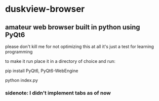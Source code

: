 # duskview-browser
## amateur web browser built in python using PyQt6
please don't kill me for not optimizing this at all it's just a test for learning programming

to make it run place it in a directory of choice and run:

pip install PyQt6, PyQt6-WebEngine

python index.py

### sidenote: I didn't implement tabs as of now

